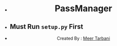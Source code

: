 <style>
    h1{
        text-align: center;
    }
    footer{
        text-align: center;
    }
</style>
- <h1>PassManager</h1>
- <h2>Must Run <code>setup.py</code> First</h2>
- <footer>Created By : <a href="https://instagram.com/127.0.0.1.exe/">Meer Tarbani</a></footer>